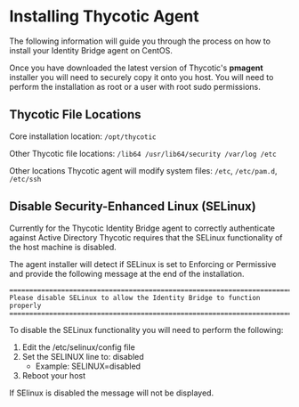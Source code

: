 [title]: # (Agent Install)
[tags]: # (setup)
[priority]: # (4)
# Installing Thycotic Agent

The following information will guide you through the process on how to install your Identity Bridge agent on CentOS.

Once you have downloaded the latest version of Thycotic's __pmagent__ installer you will need to securely copy it onto you host. You will need to perform the installation as root or a user with root sudo permissions.

## Thycotic File Locations

Core installation location: `/opt/thycotic`

Other Thycotic file locations: `/lib64 /usr/lib64/security /var/log /etc`

Other locations Thycotic agent will modify system files: `/etc`, `/etc/pam.d`, `/etc/ssh`

## Disable Security-Enhanced Linux (SELinux)

Currently for the Thycotic Identity Bridge agent to correctly authenticate against Active Directory Thycotic requires that the SELinux functionality of the host machine is disabled.

The agent installer will detect if SELinux is set to Enforcing or Permissive and provide the following message at the end of the installation.

```
========================================================================
Please disable SELinux to allow the Identity Bridge to function properly
========================================================================
```

To disable the SELinux functionality you will need to perform the following:

1. Edit the /etc/selinux/config file
1. Set the SELINUX line to: disabled
   * Example: SELINUX=disabled
1. Reboot your host

If SElinux is disabled the message will not be displayed.
